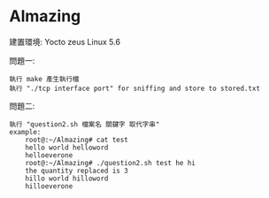 # Almazing
建置環境: Yocto zeus Linux 5.6 

問題一:
    
    執行 make 產生執行檔
    執行 "./tcp interface port" for sniffing and store to stored.txt
    
問題二:
    
    執行 "question2.sh 檔案名 關鍵字 取代字串" 
    example:
        root@:~/Almazing# cat test
        hello world helloword
        helloeverone
        root@:~/Almazing# ./question2.sh test he hi
        the quantity replaced is 3
        hillo world hilloword
        hilloeverone
